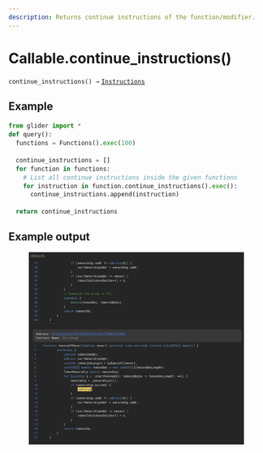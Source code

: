 ```yaml
---
description: Returns continue instructions of the function/modifier.
---
```


# Callable.continue\_instructions()

`continue_instructions() →` [`Instructions`](../instructions/)

## Example

```python
from glider import *
def query():
  functions = Functions().exec(100)

  continue_instructions = []
  for function in functions:
    # List all continue instructions inside the given functions
    for instruction in function.continue_instructions().exec():
      continue_instructions.append(instruction)

  return continue_instructions
```

## Example output

<figure><img src="../../.gitbook/assets/image (2) (1) (1) (1) (1) (1) (1) (1) (1) (1) (1) (1) (1) (1) (1) (1) (1) (1).png" alt=""><figcaption></figcaption></figure>
